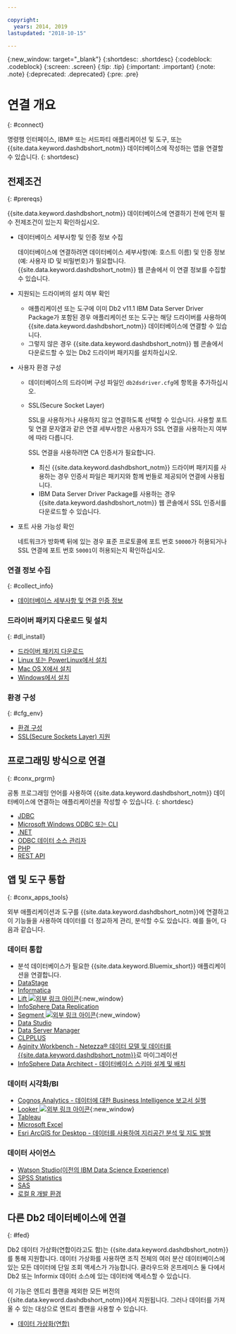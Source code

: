 ```yaml
---

copyright:
  years: 2014, 2019
lastupdated: "2018-10-15"

---
```


<!-- Attribute definitions --> 
{:new_window: target="_blank"}
{:shortdesc: .shortdesc}
{:codeblock: .codeblock}
{:screen: .screen}
{:tip: .tip}
{:important: .important}
{:note: .note}
{:deprecated: .deprecated}
{:pre: .pre}

# 연결 개요
{: #connect}

명령행 인터페이스, IBM® 또는 서드파티 애플리케이션 및 도구, 또는 {{site.data.keyword.dashdbshort_notm}} 데이터베이스에 작성하는 앱을 연결할 수 있습니다. 
{: shortdesc}

## 전제조건
{: #prereqs}

{{site.data.keyword.dashdbshort_notm}} 데이터베이스에 연결하기 전에 먼저 필수 전제조건이 있는지 확인하십시오. 

- 데이터베이스 세부사항 및 인증 정보 수집

   데이터베이스에 연결하려면 데이터베이스 세부사항(예: 호스트 이름) 및 인증 정보(예: 사용자 ID 및 비밀번호)가 필요합니다. {{site.data.keyword.dashdbshort_notm}} 웹 콘솔에서 이 연결 정보를 수집할 수 있습니다.

- 지원되는 드라이버의 설치 여부 확인

   - 애플리케이션 또는 도구에 이미 Db2 v11.1 IBM Data Server Driver Package가 포함된 경우 애플리케이션 또는 도구는 해당 드라이버를 사용하여 {{site.data.keyword.dashdbshort_notm}} 데이터베이스에 연결할 수 있습니다.
   - 그렇지 않은 경우 {{site.data.keyword.dashdbshort_notm}} 웹 콘솔에서 다운로드할 수 있는 Db2 드라이버 패키지를 설치하십시오.

- 사용자 환경 구성

  - 데이터베이스의 드라이버 구성 파일인 `db2dsdriver.cfg`에 항목을 추가하십시오.
  - SSL(Secure Socket Layer)

    SSL을 사용하거나 사용하지 않고 연결하도록 선택할 수 있습니다. 사용할 포트 및 연결 문자열과 같은 연결 세부사항은 사용자가 SSL 연결을 사용하는지 여부에 따라 다릅니다.

    SSL 연결을 사용하려면 CA 인증서가 필요합니다.
    - 최신 {{site.data.keyword.dashdbshort_notm}} 드라이버 패키지를 사용하는 경우 인증서 파일은 패키지와 함께 번들로 제공되어 연결에 사용됩니다.
    - IBM Data Server Driver Package를 사용하는 경우 {{site.data.keyword.dashdbshort_notm}} 웹 콘솔에서 SSL 인증서를 다운로드할 수 있습니다.

- 포트 사용 가능성 확인

   네트워크가 방화벽 뒤에 있는 경우 표준 프로토콜에 포트 번호 `50000`가 허용되거나 SSL 연결에 포트 번호 `50001`이 허용되는지 확인하십시오.

<!-- Before you can connect to your {{site.data.keyword.dashdbshort_notm}} database, verify that you completed downloading and installing the necessary components on the prerequisites checklist: 

- [Prerequisites checklist](prereqs.html) -->

### 연결 정보 수집
{: #collect_info}

- [데이터베이스 세부사항 및 연결 인증 정보](credentials.html)

### 드라이버 패키지 다운로드 및 설치
{: #dl_install}

- [드라이버 패키지 다운로드](driver_pkg.html)
- [Linux 또는 PowerLinux에서 설치](install_linux.html)
- [Mac OS X에서 설치](install_mac.html)
- [Windows에서 설치](install_win.html)

### 환경 구성
{: #cfg_env}

- [환경 구성](driver_pkg_cfg.html)
- [SSL(Secure Sockets Layer) 지원](ssl.html)

## 프로그래밍 방식으로 연결
{: #conx_prgrm}

공통 프로그래밍 언어를 사용하여 {{site.data.keyword.dashdbshort_notm}} 데이터베이스에 연결하는 애플리케이션을 작성할 수 있습니다.
{: shortdesc}

- [JDBC](jdbc.html)
- [Microsoft Windows ODBC 또는 CLI](odbc_cli.html)
- [.NET](net_apps.html)
- [ODBC 데이터 소스 관리자](odbc_data_source_admin.html)
- [PHP](php.html)
- [REST API](rest_api.html)
<!-- - [C++]() -->
<!-- - [Java]() -->
<!-- - [Node.js]() -->
<!-- - [Perl]() -->
<!-- - [Python]() -->

## 앱 및 도구 통합
{: #conx_apps_tools}

외부 애플리케이션과 도구를 {{site.data.keyword.dashdbshort_notm}}에 연결하고 이 기능들을 사용하여 데이터를 더 정교하게 관리, 분석할 수도 있습니다. 예를 들어, 다음과 같습니다.

### 데이터 통합
- 분석 데이터베이스가 필요한 {{site.data.keyword.Bluemix_short}} 애플리케이션을 연결합니다.
- [DataStage](data.html#datastage)
- [Informatica](data.html#informatica)
- [Lift ![외부 링크 아이콘](../../../icons/launch-glyph.svg "외부 링크 아이콘")](https://lift.ng.bluemix.net/#docs){:new_window}
- [InfoSphere Data Replication](data.html#idr)
- [Segment ![외부 링크 아이콘](../../../icons/launch-glyph.svg "외부 링크 아이콘")](https://segment.com/docs/destinations/db2/){:new_window}
- [Data Studio](data.html#data_studio)
- [Data Server Manager](data.html#dsm)
- [CLPPLUS](data.html#clpplus)
- [Aginity Workbench - Netezza® 데이터 모델 및 데이터를 {{site.data.keyword.dashdbshort_notm}}](data.html#aginity_wb)로 마이그레이션
- [InfoSphere Data Architect - 데이터베이스 스키마 설계 및 배치](data.html#ida)

### 데이터 시각화/BI
- [Cognos Analytics - 데이터에 대한 Business Intelligence 보고서 실행](vis_bi.html#cognos)
- [Looker ![외부 링크 아이콘](../../../icons/launch-glyph.svg "외부 링크 아이콘")](https://docs.looker.com/setup-and-management/connecting-to-db){:new_window}
- [Tableau](vis_bi.html#tableau)
- [Microsoft Excel](vis_bi.html#excel)
- [Esri ArcGIS for Desktop - 데이터를 사용하여 지리공간 분석 및 지도 발행](vis_bi.html#esri_arcgis)

### 데이터 사이언스
- [Watson Studio(이전의 IBM Data Science Experience)](data_sci.html#watson_studio)
- [SPSS Statistics](data_sci.html#spss_stats)
- [SAS](data_sci.html#sas)
- [로컬 R 개발 환경](data_sci.html#r_dev_env)

## 다른 Db2 데이터베이스에 연결
{: #fed}

Db2 데이터 가상화(연합이라고도 함)는 {{site.data.keyword.dashdbshort_notm}}를 통해 지원합니다. 데이터 가상화를 사용하면 조직 전체의 여러 분산 데이터베이스에 있는 모든 데이터에 단일 조회 액세스가 가능합니다. 클라우드와 온프레미스 둘 다에서 Db2 또는 Informix 데이터 소스에 있는 데이터에 액세스할 수 있습니다. 

이 기능은 엔트리 플랜을 제외한 모든 버전의 {{site.data.keyword.dashdbshort_notm}}에서 지원됩니다. 그러나 데이터를 가져올 수 있는 대상으로 엔트리 플랜을 사용할 수 있습니다.

- [데이터 가상화(연합)](../federation.html)


